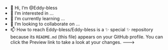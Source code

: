 - 👋 Hi, I’m @Eddy-bless
- 👀 I’m interested in ...
- 🌱 I’m currently learning ...
- 💞️ I’m looking to collaborate on ...
- 📫 How to reach 
Eddy-bless/Eddy-bless is a ✨ special ✨ repository because its `README.md` (this file) appears on your GitHub profile.
You can click the Preview link to take a look at your changes.
--->
